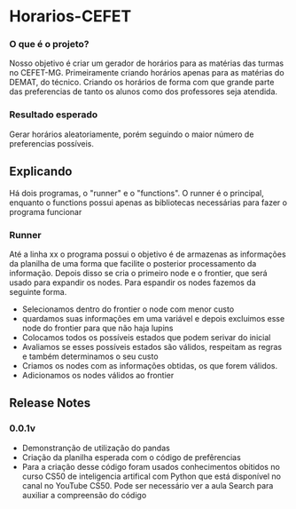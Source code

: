 # Horarios-CEFET

### O que é o projeto?

Nosso objetivo é criar um gerador de horários para as matérias das turmas no CEFET-MG. Primeiramente criando horários apenas para as matérias do DEMAT, do técnico. Criando os horários de forma com que grande parte das preferencias de tanto os alunos como dos professores seja atendida.

### Resultado esperado

Gerar horários aleatoriamente, porém seguindo o maior número de preferencias possíveis.


## Explicando
Há dois programas, o "runner" e o "functions". O runner é o principal, enquanto o functions possui apenas as bibliotecas necessárias para fazer o programa funcionar
### Runner
Até a linha xx o programa possui o objetivo é de armazenas as informações da planilha de uma forma que facilite o posterior processamento da informação.
Depois disso se cria o primeiro node e o frontier, que será usado para expandir os nodes.
Para espandir os nodes fazemos da seguinte forma.
- Selecionamos dentro do frontier o node com menor custo
- quardamos suas informações em uma variável e depois excluimos esse node do frontier para que não haja lupins
- Colocamos todos os possíveis estados que podem serivar do inicial
- Avaliamos se esses possíveis estados são válidos, respeitam as regras e também determinamos o seu custo
- Criamos os nodes com as informações obtidas, os que forem válidos.
- Adicionamos os nodes válidos ao frontier




## Release Notes
### 0.0.1v
- Demonstranção de utilização do pandas
- Criação da planilha esperada com o código de prefêrencias
- Para a criação desse código foram usados conhecimentos obitidos no curso CS50 de inteligencia artifical com Python que está disponível no canal no YouTube CS50. Pode ser necessário ver a aula Search para auxiliar a compreensão do código